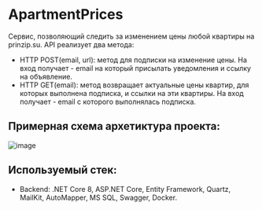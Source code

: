 # ApartmentPrices
Сервис, позволяющий следить за изменением цены любой квартиры на prinzip.su.
API реализует два метода:
- HTTP POST(email, url): метод для подписки на изменение цены. На вход получает - email на который присылать уведомления и ссылку на
объявление.
- HTTP GET(email): метод возвращает актуальные цены квартир, для которых выполнена подписка, и
ссылки на эти квартиры. На вход получает - email с которого выполнялась подписка.

## Примерная схема архетиктура проекта:
![image](https://github.com/user-attachments/assets/b0c8fc55-9c30-4758-802b-733e98a035a0)

## Используемый стек:
- Backend: .NET Core 8, ASP.NET Core, Entity Framework, Quartz, MailKit, AutoMapper, MS SQL, Swagger, Docker.
